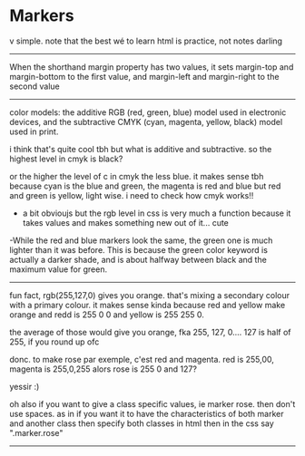 # Markers
v simple. note that the best wé to learn html is practice, not notes darling
__________________________________________________________

When the shorthand margin property has two values, it sets margin-top and margin-bottom to the first value, and margin-left and margin-right to the second value
__________________________________________________________

color models: the additive RGB (red, green, blue) model used in electronic devices,
and the subtractive CMYK (cyan, magenta, yellow, black) model used in print.

i think that's quite cool tbh but what is additive and subtractive. so the highest level in cmyk is black?

or the higher the level of c in cmyk the less blue. it makes sense tbh because cyan is the blue and green, the magenta is red and blue but red and green is yellow, light wise. i need to check how cmyk works!!

- a bit obvioujs but the rgb level in css is very much  a function because it takes values and makes something new out of it... cute

-While the red and blue markers look the same, the green one is much lighter than it was before. This is because the green color keyword is actually a darker shade, and is about halfway between black and the maximum value for green.
____________________________________________________________

fun fact, rgb(255,127,0) gives you orange. that's mixing a secondary colour with a primary colour. it makes sense kinda because red and yellow make orange and redd is 255 0 0 and yellow is 255 255 0.

the average of those would give you orange, fka 255, 127, 0.... 127 is half of 255, if you round up ofc

donc. to make rose par exemple, c'est red and magenta. red is 255,00, magenta is 255,0,255
alors rose is 255 0 and 127?

yessir :)

oh also if you want to give a class specific values, ie marker rose. then don't use spaces. as in if you want it to have the characteristics of both marker and another class then specify both classes in html then in the css say
".marker.rose" 
________________________________________________________



